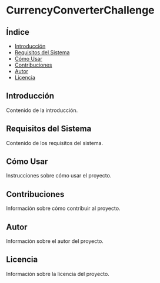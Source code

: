 # CurrencyConverterChallenge

## Índice

- [Introducción](#introducción)
- [Requisitos del Sistema](#requisitos-del-sistema)
- [Cómo Usar](#cómo-usar)
- [Contribuciones](#contribuciones)
- [Autor](#autor)
- [Licencia](#licencia)


## Introducción

Contenido de la introducción.

## Requisitos del Sistema

Contenido de los requisitos del sistema.

## Cómo Usar

Instrucciones sobre cómo usar el proyecto.

## Contribuciones

Información sobre cómo contribuir al proyecto.

## Autor

Información sobre el autor del proyecto.

## Licencia

Información sobre la licencia del proyecto.

